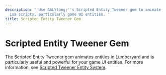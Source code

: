 ```yaml
---
description: ' Use &ALYlong;''s Scripted Entity Tweener gem to animate entities using
  Lua scripts, particularly game UI entities. '
title: Scripted Entity Tweener Gem
---
```

# Scripted Entity Tweener Gem<a name="gems-system-gem-scripted-tweener"></a>

The Scripted Entity Tweener gem animates entities in Lumberyard and is particularly useful and powerful for your game UI entities\. For more information, see [Scripted Tweener Entity System](ui-animating-tweener.md)\.